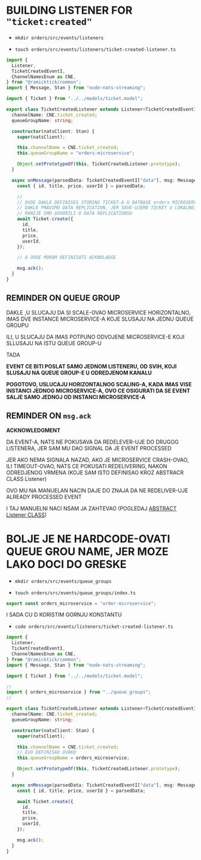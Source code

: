 # BUILDING LISTENER FOR `"ticket:created"`

- `mkdir orders/src/events/listeners`

- `touch orders/src/events/listeners/ticket-created-listener.ts`

```ts
import {
  Listener,
  TicketCreatedEventI,
  ChannelNamesEnum as CNE,
} from "@ramicktick/common";
import { Message, Stan } from "node-nats-streaming";

import { Ticket } from "../../models/ticket.model";

export class TicketCreatedListener extends Listener<TicketCreatedEventI> {
  channelName: CNE.ticket_created;
  queueGroupName: string;

  constructor(natsClient: Stan) {
    super(natsClient);

    this.channelName = CNE.ticket_created;
    this.queueGroupName = "orders-microservice";

    Object.setPrototypeOf(this, TicketCreatedListener.prototype);
  }

  async onMessage(parsedData: TicketCreatedEventI["data"], msg: Message) {
    const { id, title, price, userId } = parsedData;

    //
    // OVDE DAKLE DEFINISES STORING TICKET-A U DATBASE orders MICROSERVIC-E
    // DAKLE PRAVIMO DATA REPLICATION, JER SAVE-UJEMO TICKET U LOKALNOJ MONGODB INSTANCI orders MICROSERVICE
    // RANIJE SMO GOVORILI O DATA REPLICATIONSU
    await Ticket.create({
      id,
      title,
      price,
      userId,
    });

    // A OVDE MORAM DEFINISATI ACKNOLADGE

    msg.ack();
  }
}
```

## REMINDER ON QUEUE GROUP

DAKLE ,U SLUCAJU DA SI SCALE-OVAO MICROSERVICE HORIZONTALNO, IMAS DVE INSTANCE MICROSERVICE-A KOJE SLUSAJU NA JEDNU QUEUE GROUPU

ILI, U SLUCAJU DA IMAS POTPUNO ODVOJENE MICROSERVICE-E KOJI SLLUSAJU NA ISTU QUEUE GROUP-U

TADA

**EVENT CE BITI POSLAT SAMO JEDNOM LISTENERU, OD SVIH, KOJI SLUSAJU NA QUEUE GROUP-E U ODREDJENOM KANALU**

**POGOTOVO,  USLUCAJU HORIZONTALNOG SCALING-A, KADA IMAS VISE INSTANCI JEDNOG MICROSERVICE-A, OVO CE OSIGURATI DA SE EVENT SALJE SAMO JEDNOJ OD INSTANCI MICROSERVICE-A**

## REMINDER ON `msg.ack`

**ACKNOWLEDGMENT**

DA EVENT-A, NATS NE POKUSAVA DA REDELEVER-UJE DO DRUGOG LISTENERA, JER SAM MU DAO SIGNAL DA JE EVENT PROCESSED

JER AKO NEMA SIGNALA NAZAD, AKO JE MICROSERVICE CRASH-OVAO, ILI TIMEOUT-OVAO, NATS CE POKUSATI REDELIVERING, NAKON ODREDJENOG VRMENA (KOJE SAM ISTO DEFINISAO KROZ ABSTRACR CLASS Listener)

OVO MU NA MANUELAN NACIN DAJE DO ZNAJA DA NE REDELIVER-UJE ALREADY PROCESSED EVENT

I TAJ MANUELNI NACI NSAM JA ZAHTEVAO (POGLEDAJ [ABSTRACT Listener CLASS](common/src/events/abstr/abstr-listener.ts))

# BOLJE JE NE HARDCODE-OVATI QUEUE GROU NAME, JER MOZE LAKO DOCI DO GRESKE

- `mkdir orders/src/events/queue_groups`

- `touch orders/src/events/queue_groups/index.ts`

```ts
export const orders_microservice = "order-microservice";
```

I SADA CU D KORISTIM GORNJU KONSTANTU

- `code orders/src/events/listeners/ticket-created-listener.ts`

```ts
import {
  Listener,
  TicketCreatedEventI,
  ChannelNamesEnum as CNE,
} from "@ramicktick/common";
import { Message, Stan } from "node-nats-streaming";

import { Ticket } from "../../models/ticket.model";

//
import { orders_microservice } from "../queue_groups";
//

export class TicketCreatedListener extends Listener<TicketCreatedEventI> {
  channelName: CNE.ticket_created;
  queueGroupName: string;

  constructor(natsClient: Stan) {
    super(natsClient);

    this.channelName = CNE.ticket_created;
    // EVO DEFINISAO OVAKO
    this.queueGroupName = orders_microservice;

    Object.setPrototypeOf(this, TicketCreatedListener.prototype);
  }

  async onMessage(parsedData: TicketCreatedEventI["data"], msg: Message) {
    const { id, title, price, userId } = parsedData;

    await Ticket.create({
      id,
      title,
      price,
      userId,
    });

    msg.ack();
  }
}

```
